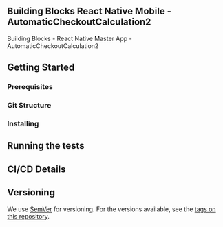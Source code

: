 ## Building Blocks React Native Mobile -  AutomaticCheckoutCalculation2

Building Blocks - React Native Master App - AutomaticCheckoutCalculation2

## Getting Started

### Prerequisites

### Git Structure

### Installing

## Running the tests

## CI/CD Details

## Versioning

We use [SemVer](http://semver.org/) for versioning. For the versions available, see the [tags on this repository](https://github.com/your/project/tags).